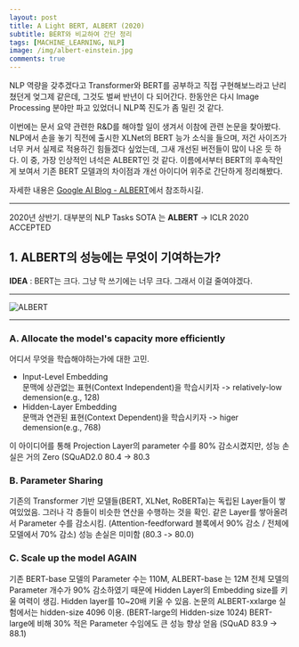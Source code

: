 ```yaml
---
layout: post
title: A Light BERT, ALBERT (2020) 
subtitle: BERT와 비교하여 간단 정리
tags: [MACHINE_LEARNING, NLP]
image: /img/albert-einstein.jpg
comments: true
---
```


NLP 역량을 갖추겠다고 Transformer와 BERT를 공부하고 직접 구현해보느라고 난리쳤던게 엊그제 같은데, 그것도 벌써 반년이 다 되어간다. 한동안은 다시 Image Processing 분야만 파고 있었더니 NLP쪽 진도가 좀 밀린 것 같다.

이번에는 문서 요약 관련한 R&D를 해야할 일이 생겨서 이참에 관련 논문을 찾아봤다. NLP에서 손을 놓기 직전에 출시한 XLNet의 BERT 능가 소식을 들으며, 저건 사이즈가 너무 커서 실제로 적용하긴 힘들겠다 싶었는데, 그새 개선된 버전들이 많이 나온 듯 하다. 이 중, 가장 인상적인 녀석은 ALBERT인 것 같다. 이름에서부터 BERT의 후속작인게 보여서 기존 BERT 모델과의 차이점과 개선 아이디어 위주로 간단하게 정리해봤다. 

자세한 내용은 [Google AI Blog - ALBERT](https://ai.googleblog.com/2019/12/albert-lite-bert-for-self-supervised.html)에서 참조하시길.

-----------------------------------------

2020년 상반기. 대부분의 NLP Tasks  SOTA 는 **ALBERT** -> ICLR 2020 ACCEPTED

## 1. ALBERT의 성능에는 무엇이 기여하는가?


**IDEA** : BERT는 크다. 그냥 막 쓰기에는 너무 크다. 그래서 이걸 줄여야겠다.  

---  
![ALBERT](https://www.dropbox.com/s/vxa7myiarjj79yt/BERT-vs-ALBERT.png?raw=1)  

---  

### A. Allocate the model's capacity more efficiently  

어디서 무엇을 학습해야하는가에 대한 고민.  

*   Input-Level Embedding  
    문맥에 상관없는 표현(Context Independent)을 학습시키자 -> relatively-low demension(e.g., 128)  
*   Hidden-Layer Embedding  
    문맥과 연관된 표현(Context Dependent)을 학습시키자 -> higer demension(e.g., 768)  

이 아이디어를 통해 Projection Layer의 parameter 수를 80% 감소시켰지만, 성능 손실은 거의 Zero (SQuAD2.0 80.4 -> 80.3  

  

### B. Parameter Sharing

기존의 Transformer 기반 모델들(BERT, XLNet, RoBERTa)는 독립된 Layer들이 쌓여있었음. 그러나 각 층들이 비슷한 연산을 수행하는 것을 확인.
같은 Layer를 쌓아올려서 Parameter 수를 감소시킴. (Attention-feedforward 블록에서 90% 감소 / 전체에 모델에서 70% 감소)
성능 손실은 미미함 (80.3 -> 80.0)

  
### C. Scale up the model AGAIN

기존 BERT-base 모델의 Parameter 수는 110M, ALBERT-base 는 12M
전체 모델의 Parameter 개수가 90% 감소하였기 때문에 Hidden Layer의 Embedding size를 키울 여력이 생김.
Hidden layer를 10~20배 키울 수 있음. 논문의 ALBERT-xxlarge 실험에서는 hidden-size 4096 이용. (BERT-large의 Hidden-size 1024)
BERT-large에 비해 30% 적은 Parameter 수임에도 큰 성능 향상 얻음 (SQuAD 83.9 -> 88.1)




